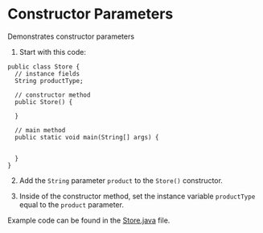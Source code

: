 # Constructor Parameters

Demonstrates constructor parameters

1. Start with this code:

```
public class Store {
  // instance fields
  String productType;
  
  // constructor method
  public Store() {
    
  }
  
  // main method
  public static void main(String[] args) {
    
    
  }
}
```

2. Add the ```String``` parameter ```product``` to the ```Store()``` constructor.

3. Inside of the constructor method, set the instance variable ```productType``` equal to the ```product``` parameter.

Example code can be found in the [Store.java](https://github.com/upliftdev/Foundations/blob/main/3.Classes_and_Objects/Classes-Constructor-Parameters/src/main/java/com/examples/classes1/Store.java) file.